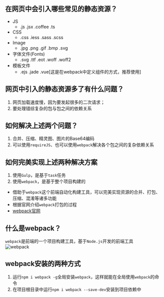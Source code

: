 ## 在网页中会引入哪些常见的静态资源？  
+ JS  
  - .js .jsx .coffee .ts  
+ CSS  
  - .css .iess .sass .scss  
+ Image  
  - .jpg .png .gif .bmp .svg  
+ 字体文件(Fonts)  
  - .svg .ttf .eot .woff .woff2  
+ 模板文件  
  - .ejs .jade .vue[这是在webpack中定义组件的方式，推荐使用]  
 
 
 ## 网页中引入的静态资源多了有什么问题？  
 1. 网页加载速度慢，因为要发起很多的二次请求；  
 2. 要处理错综复杂的包与包之间的依赖关系  
 
 ## 如何解决上述两个问题？  
 1. 合并、压缩、精灵图、图片的Base64编码  
 2. 可以使用`requireJS`、也可以使用`webpack`解决各个包之间的复杂依赖关系
   
 
 ## 如何完美实现上述两种解决方案  
 1. 使用`Gulp`，是基于`task`任务  
 2. 使用`webpack`，是基于整个项目构建的  
 + 借助于`webpack`这个前端自动化构建工具，可以完美实现资源的合并、打包、压缩、混淆等诸多功能  
 + 根据官网介绍`webpack`打包的过程  
 + [webpack官网](http://webpack.github.io/)  
 
  ## 什么是webpack？  
 `webpack`是前端的一个项目构建工具，基于`Node.js`开发的前端工具  
 ![webpack]()
 
 ## webpack安装的两种方式  
 1. 运行`npm i webpack -g`全局安装`webpack`，这样就能在全局使用`webpack`的命令  
 2. 在项目根目录中运行`npm i webpack --save-dev`安装到项目依赖中

